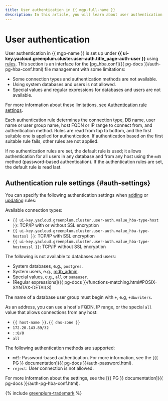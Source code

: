 ```yaml
---
title: User authentication in {{ mgp-full-name }}
description: In this article, you will learn about user authentication in {{ mgp-name }} and how to configure authentication rules.
---
```


# User authentication

User authentication in {{ mgp-name }} is set up under **{{ ui-key.yacloud.greenplum.cluster.user-auth.title_page-auth-user }}** using [rules](../operations/user-auth-rules.md). This section is an interface for the [pg_hba.conf]({{ pg-docs }}/auth-pg-hba-conf.html) file management with some limitations:

* Some connection types and authentication methods are not available.
* Using system databases and users is not allowed.
* Special values and regular expressions for databases and users are not available.

For more information about these limitations, see [Authentication rule settings](#auth-settings).

Each authentication rule determines the connection type, DB name, user name or user group name, host FQDN or IP range to connect from, and authentication method. Rules are read from top to bottom, and the first suitable one is applied for authentication. If authentication based on the first suitable rule fails, other rules are not applied.

If no authentication rules are set, the default rule is used; it allows authentication for all users in any database and from any host using the `md5` method (password-based authentication). If the authentication rules are set, the default rule is read last.

## Authentication rule settings {#auth-settings}

You can specify the following authentication settings when [adding](../operations/user-auth-rules.md#add-rules) or [updating](../operations/user-auth-rules.md#edit-rules) rules:

Available connection types:

* `{{ ui-key.yacloud.greenplum.cluster.user-auth.value_hba-type-host }}`: TCP/IP with or without SSL encryption
* `{{ ui-key.yacloud.greenplum.cluster.user-auth.value_hba-type-hostssl }}`: TCP/IP with SSL encryption
* `{{ ui-key.yacloud.greenplum.cluster.user-auth.value_hba-type-hostnossl }}`: TCP/IP without SSL encryption

The following is not available to databases and users:

* System databases, e.g., `postgres`.
* System users, e.g., [mdb_admin](cluster-users.md#mdb_admin).
* Special values, e.g., `all` or `sameuser`.
* [Regular expressions]({{ pg-docs }}/functions-matching.html#POSIX-SYNTAX-DETAILS)

The name of a database user group must begin with `+`, e.g, `+dbwriters`.

As an address, you can use a host's FQDN, IP range, or the special `all` value that allows connections from any host:

* `{{ host-name }}.{{ dns-zone }}`
* `172.20.143.89/32`
* `::0/0`
* `all`

The following authentication methods are supported:

* `md5`: Password-based authentication. For more information, see the [{{ PG }} documentation]({{ pg-docs }}/auth-password.html).
* `reject`: User connection is not allowed.

For more information about the settings, see the [{{ PG }} documentation]({{ pg-docs }}/auth-pg-hba-conf.html).

{% include [greenplum-trademark](../../_includes/mdb/mgp/trademark.md) %}

